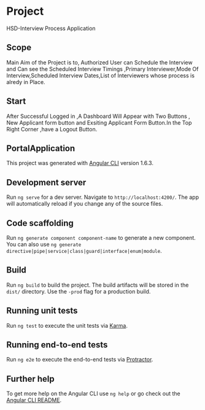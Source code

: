 # Project

HSD-Interview Process Application

## Scope 

Main Aim of the Project is to, Authorized User can Schedule the Interview and Can see the Scheduled Interview Timings ,Primary Interviewer,Mode Of Interview,Scheduled Interview Dates,List of Interviewers whose process is alredy in Place.

## Start

After Successful Logged in ,A Dashboard Will Appear with Two Buttons , New Applicant form button and Exsiting Applicant Form Button.In the Top Right Corner ,have a Logout Button.

## PortalApplication

This project was generated with [Angular CLI](https://github.com/angular/angular-cli) version 1.6.3.

## Development server

Run `ng serve` for a dev server. Navigate to `http://localhost:4200/`. The app will automatically reload if you change any of the source files.

## Code scaffolding

Run `ng generate component component-name` to generate a new component. You can also use `ng generate directive|pipe|service|class|guard|interface|enum|module`.

## Build

Run `ng build` to build the project. The build artifacts will be stored in the `dist/` directory. Use the `-prod` flag for a production build.

## Running unit tests

Run `ng test` to execute the unit tests via [Karma](https://karma-runner.github.io).

## Running end-to-end tests

Run `ng e2e` to execute the end-to-end tests via [Protractor](http://www.protractortest.org/).

## Further help

To get more help on the Angular CLI use `ng help` or go check out the [Angular CLI README](https://github.com/angular/angular-cli/blob/master/README.md).
